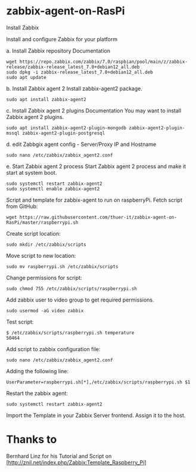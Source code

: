 # zabbix-agent-on-RasPi

Install Zabbix

Install and configure Zabbix for your platform

a. Install Zabbix repository
Documentation
```
wget https://repo.zabbix.com/zabbix/7.0/raspbian/pool/main/z/zabbix-release/zabbix-release_latest_7.0+debian12_all.deb
sudo dpkg -i zabbix-release_latest_7.0+debian12_all.deb
sudo apt update
```
b. Install Zabbix agent 2
Install zabbix-agent2 package.
```
sudo apt install zabbix-agent2
```
c. Install Zabbix agent 2 plugins
Documentation
You may want to install Zabbix agent 2 plugins.
```
sudo apt install zabbix-agent2-plugin-mongodb zabbix-agent2-plugin-mssql zabbix-agent2-plugin-postgresql
```

d. edit Zabbgix agent config - Server/Proxy IP and Hostname
```
sudo nano /etc/zabbix/zabbix_agent2.conf
```

e. Start Zabbix agent 2 process
Start Zabbix agent 2 process and make it start at system boot.
```
sudo systemctl restart zabbix-agent2
sudo systemctl enable zabbix-agent2
```


Script and template for zabbix-agent to run on raspberryPi.
Fetch script from GitHub:
```
wget https://raw.githubusercontent.com/thuer-it/zabbix-agent-on-RasPi/master/raspberrypi.sh
```

Create script location:
```
sudo mkdir /etc/zabbix/scripts
```

Move script to new location:
```
sudo mv raspberrypi.sh /etc/zabbix/scripts
```

Change permissions for script:
```
sudo chmod 755 /etc/zabbix/scripts/raspberrypi.sh
```

Add zabbix user to video group to get required permissions.
```
sudo usermod -aG video zabbix
```

Test script:
```
$ /etc/zabbix/scripts/raspberrypi.sh temperature
50464
```

Add script to zabbix configuration file:
```
sudo nano /etc/zabbix/zabbix_agent2.conf
```

Adding the following line:
```
UserParameter=raspberrypi.sh[*],/etc/zabbix/scripts/raspberrypi.sh $1
```

Restart the zabbix agent:
```
sudo systemctl restart zabbix-agent2
```

Import the Template in your Zabbix Server frontend.
Assign it to the host.

# Thanks to 
Bernhard Linz for his Tutorial and Script on [http://znil.net/index.php/Zabbix:Template_Raspberry_Pi]
